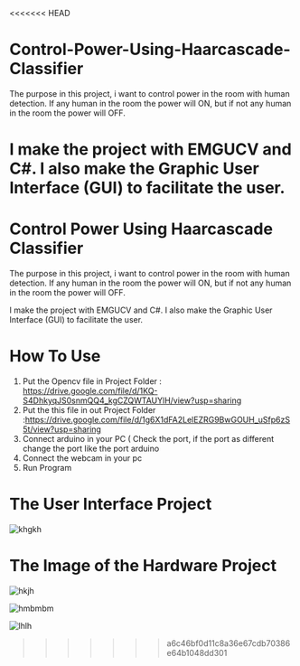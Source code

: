 <<<<<<< HEAD
# Control-Power-Using-Haarcascade-Classifier
The purpose in this project, i want to control power in the room with human detection. If any human in the room the power will ON, but if not any human in the room the power will OFF.

I make the project with EMGUCV and C#. I also make the Graphic User Interface (GUI) to facilitate the user. 
=======
# Control Power Using Haarcascade Classifier
The purpose in this project, i want to control power in the room with human detection. If any human in the room the power will ON, but if not any human in the room the power will OFF.

I make the project with EMGUCV and C#. I also make the Graphic User Interface (GUI) to facilitate the user. 

# How To Use

1. Put the Opencv file in Project Folder : https://drive.google.com/file/d/1KQ-S4DhkyqJS0snmQQ4_kgCZQWTAUYlH/view?usp=sharing
2. Put the this file in out Project Folder :https://drive.google.com/file/d/1g6X1dFA2LelEZRG9BwGOUH_uSfp6zS5t/view?usp=sharing
3. Connect arduino in your PC ( Check the port, if the port as different change the port like the port arduino
4. Connect the webcam in your pc
5. Run Program


# The User Interface Project

![khgkh](https://user-images.githubusercontent.com/49858542/69831763-7ad10a80-125d-11ea-8a68-56037a03a94b.jpg)

# The Image of the Hardware Project

![hkjh](https://user-images.githubusercontent.com/49858542/69831772-845a7280-125d-11ea-8c5c-fbeb1952c6b3.jpg)

![hmbmbm](https://user-images.githubusercontent.com/49858542/69831777-8b818080-125d-11ea-9e88-a5c69b8eacee.jpg)

![lhlh](https://user-images.githubusercontent.com/49858542/69831785-9a683300-125d-11ea-9c18-348a101b1528.jpg)



>>>>>>> a6c46bf0d11c8a36e67cdb70386e64b1048dd301
